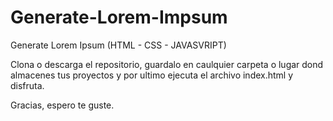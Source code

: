 # Generate-Lorem-Impsum
Generate Lorem Ipsum (HTML - CSS - JAVASVRIPT)

Clona o descarga el repositorio, guardalo en caulquier carpeta o lugar dond almacenes tus proyectos y por ultimo ejecuta el archivo index.html y disfruta.

Gracias, espero te guste.
